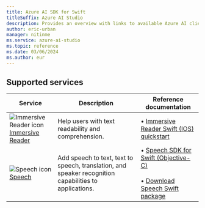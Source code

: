 ```yaml
---
title: Azure AI SDK for Swift
titleSuffix: Azure AI Studio
description: Provides an overview with links to available Azure AI client libraries for Swift.
author: eric-urban
manager: nitinme
ms.service: azure-ai-studio
ms.topic: reference
ms.date: 03/06/2024
ms.author: eur
---
```


## Supported services

| Service | Description | Reference documentation |
| --- | --- | --- |
| ![Immersive Reader icon](../../../media/service-icons/immersive-reader.svg) [Immersive Reader](../../../immersive-reader/index.yml) | Help users with text readability and comprehension. | &bullet;&NonBreakingSpace;[Immersive Reader Swift (IOS) quickstart](../../../immersive-reader/quickstarts/client-libraries.md?pivots=programming-language-swift) |
| ![Speech icon](~/reusable-content/ce-skilling/azure/media/ai-services/speech.svg) [Speech](../../../speech-service/index.yml) | Add speech to text, text to speech, translation, and speaker recognition capabilities to applications. | &bullet;&NonBreakingSpace;[Speech SDK for Swift (Objective-C)](/objectivec/cognitive-services/speech/?branch=main)<br><br>&bullet;&NonBreakingSpace;[Download Speech Swift package](https://aka.ms/csspeech/macosbinary)|
